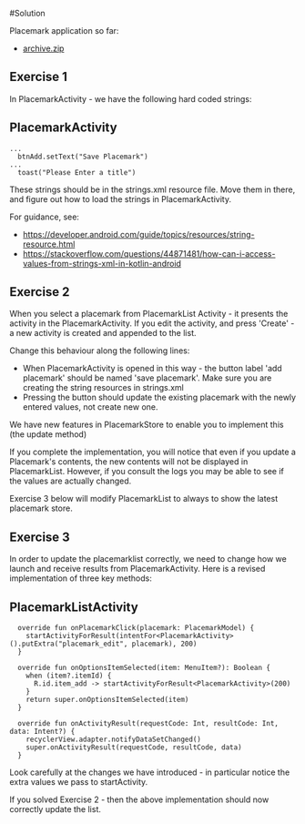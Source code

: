 #Solution

Placemark application so far:

- [archive.zip](archives/archive.zip)

## Exercise 1

In PlacemarkActivity - we have the following hard coded strings:

## PlacemarkActivity
~~~
...
  btnAdd.setText("Save Placemark")
...  
  toast("Please Enter a title")
~~~

These strings should be in the strings.xml resource file. Move them in there, and figure out how to load the strings in PlacemarkActivity.

For guidance, see:

- <https://developer.android.com/guide/topics/resources/string-resource.html>
- <https://stackoverflow.com/questions/44871481/how-can-i-access-values-from-strings-xml-in-kotlin-android>

## Exercise 2

When you select a placemark from PlacemarkList Activity - it presents the activity in the PlacemarkActivity. If you edit the activity, and press 'Create' - a new activity is created and appended to the list.

Change this behaviour along the following lines:

- When PlacemarkActivity is opened in this way - the button label 'add placemark' should be named 'save placemark'. Make sure you are creating the string resources in strings.xml
- Pressing the button should update the existing placemark with the newly entered values, not create  new one. 

We have new features in PlacemarkStore to enable you to implement this (the update method)

If you complete the implementation, you will notice that even if you update a Placemark's contents, the new contents will not be displayed in PlacemarkList. However, if you consult the logs you may be able to see if the values are actually changed. 

Exercise 3 below will modify PlacemarkList to always to show the latest placemark store.


## Exercise 3

In order to update the placemarklist correctly, we need to change how we launch and receive results from PlacemarkActivity. Here is a revised implementation of three key methods:

## PlacemarkListActivity

~~~
  override fun onPlacemarkClick(placemark: PlacemarkModel) {
    startActivityForResult(intentFor<PlacemarkActivity>().putExtra("placemark_edit", placemark), 200)
  }

  override fun onOptionsItemSelected(item: MenuItem?): Boolean {
    when (item?.itemId) {
      R.id.item_add -> startActivityForResult<PlacemarkActivity>(200)
    }
    return super.onOptionsItemSelected(item)
  }

  override fun onActivityResult(requestCode: Int, resultCode: Int, data: Intent?) {
    recyclerView.adapter.notifyDataSetChanged()
    super.onActivityResult(requestCode, resultCode, data)
  }
~~~

Look carefully at the changes we have introduced - in particular notice the extra values we pass to startActivity.

If you solved Exercise 2 - then the above implementation should now correctly update the list.



